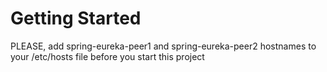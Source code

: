 # Getting Started

PLEASE, add spring-eureka-peer1 and spring-eureka-peer2 hostnames to your /etc/hosts file before you start this project
